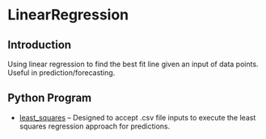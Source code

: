 # LinearRegression
## Introduction
Using linear regression to find the best fit line given an input of data points. Useful in prediction/forecasting.
## Python Program
  * [least_squares]() – Designed to accept .csv file inputs to execute the least squares regression approach for predictions.
